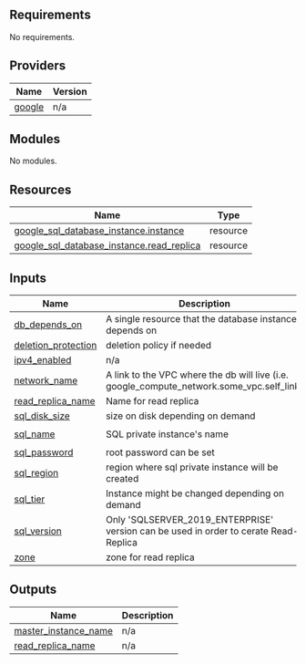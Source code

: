 ## Requirements

No requirements.

## Providers

| Name | Version |
|------|---------|
| <a name="provider_google"></a> [google](#provider\_google) | n/a |

## Modules

No modules.

## Resources

| Name | Type |
|------|------|
| [google_sql_database_instance.instance](https://registry.terraform.io/providers/hashicorp/google/latest/docs/resources/sql_database_instance) | resource |
| [google_sql_database_instance.read_replica](https://registry.terraform.io/providers/hashicorp/google/latest/docs/resources/sql_database_instance) | resource |

## Inputs

| Name | Description | Type | Default | Required |
|------|-------------|------|---------|:--------:|
| <a name="input_db_depends_on"></a> [db\_depends\_on](#input\_db\_depends\_on) | A single resource that the database instance depends on | `any` | n/a | yes |
| <a name="input_deletion_protection"></a> [deletion\_protection](#input\_deletion\_protection) | deletion policy if needed | `bool` | `false` | no |
| <a name="input_ipv4_enabled"></a> [ipv4\_enabled](#input\_ipv4\_enabled) | n/a | `bool` | `false` | no |
| <a name="input_network_name"></a> [network\_name](#input\_network\_name) | A link to the VPC where the db will live (i.e. google\_compute\_network.some\_vpc.self\_link) | `string` | n/a | yes |
| <a name="input_read_replica_name"></a> [read\_replica\_name](#input\_read\_replica\_name) | Name for read replica | `string` | `"read-replica-for-master"` | no |
| <a name="input_sql_disk_size"></a> [sql\_disk\_size](#input\_sql\_disk\_size) | size on disk depending on demand | `number` | `"100"` | no |
| <a name="input_sql_name"></a> [sql\_name](#input\_sql\_name) | SQL private instance's name | `string` | `"nurda-mssql-private-instance"` | no |
| <a name="input_sql_password"></a> [sql\_password](#input\_sql\_password) | root password can be set | `string` | `"password"` | no |
| <a name="input_sql_region"></a> [sql\_region](#input\_sql\_region) | region where sql private instance will be created | `string` | n/a | yes |
| <a name="input_sql_tier"></a> [sql\_tier](#input\_sql\_tier) | Instance might be changed depending on demand | `string` | `"db-custom-32-122880"` | no |
| <a name="input_sql_version"></a> [sql\_version](#input\_sql\_version) | Only 'SQLSERVER\_2019\_ENTERPRISE' version can be used in order to cerate Read-Replica | `string` | `"SQLSERVER_2019_ENTERPRISE"` | no |
| <a name="input_zone"></a> [zone](#input\_zone) | zone for read replica | `string` | n/a | yes |

## Outputs

| Name | Description |
|------|-------------|
| <a name="output_master_instance_name"></a> [master\_instance\_name](#output\_master\_instance\_name) | n/a |
| <a name="output_read_replica_name"></a> [read\_replica\_name](#output\_read\_replica\_name) | n/a |
